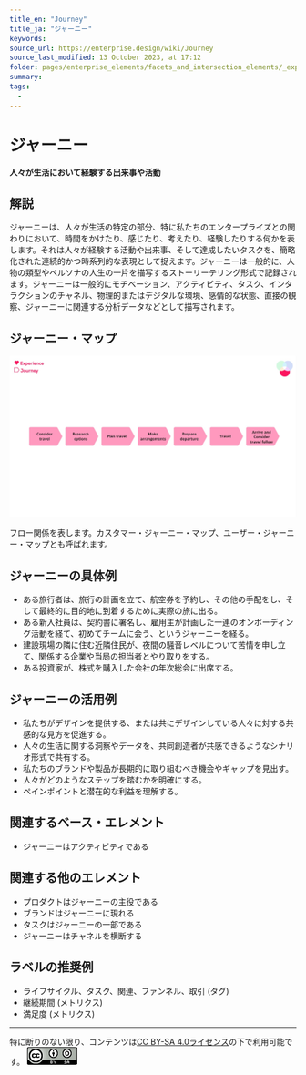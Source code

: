 ```yaml
---
title_en: "Journey"
title_ja: "ジャーニー"
keywords: 
source_url: https://enterprise.design/wiki/Journey
source_last_modified: 13 October 2023, at 17:12
folder: pages/enterprise_elements/facets_and_intersection_elements/_experience
summary:
tags: 
  - 
---
```

# ジャーニー
**人々が生活において経験する出来事や活動**

## 解説
ジャーニーは、人々が生活の特定の部分、特に私たちのエンタープライズとの関わりにおいて、時間をかけたり、感じたり、考えたり、経験したりする何かを表します。それは人々が経験する活動や出来事、そして達成したいタスクを、簡略化された連続的かつ時系列的な表現として捉えます。ジャーニーは一般的に、人物の類型やペルソナの人生の一片を描写するストーリーテリング形式で記録されます。ジャーニーは一般的にモチベーション、アクティビティ、タスク、インタラクションのチャネル、物理的またはデジタルな環境、感情的な状態、直接の観察、ジャーニーに関連する分析データなどとして描写されます。

## ジャーニー・マップ
![ジャーニー・マップ](/media/Journey_ja.jpg)

フロー関係を表します。カスタマー・ジャーニー・マップ、ユーザー・ジャーニー・マップとも呼ばれます。

## ジャーニーの具体例
- ある旅行者は、旅行の計画を立て、航空券を予約し、その他の手配をし、そして最終的に目的地に到着するために実際の旅に出る。
- ある新入社員は、契約書に署名し、雇用主が計画した一連のオンボーディング活動を経て、初めてチームに会う、というジャーニーを経る。
- 建設現場の隣に住む近隣住民が、夜間の騒音レベルについて苦情を申し立て、関係する企業や当局の担当者とやり取りをする。
- ある投資家が、株式を購入した会社の年次総会に出席する。

## ジャーニーの活用例
- 私たちがデザインを提供する、または共にデザインしている人々に対する共感的な見方を促進する。
- 人々の生活に関する洞察やデータを、共同創造者が共感できるようなシナリオ形式で共有する。
- 私たちのブランドや製品が長期的に取り組むべき機会やギャップを見出す。
- 人々がどのようなステップを踏むかを明確にする。
- ペインポイントと潜在的な利益を理解する。

## 関連するベース・エレメント
- ジャーニーはアクティビティである

## 関連する他のエレメント
- プロダクトはジャーニーの主役である
- ブランドはジャーニーに現れる
- タスクはジャーニーの一部である
- ジャーニーはチャネルを横断する

## ラベルの推奨例
- ライフサイクル、タスク、関連、ファンネル、取引 (タグ) 
- 継続期間 (メトリクス)
- 満足度 (メトリクス)

---
特に断りのない限り、コンテンツは[CC BY-SA 4.0ライセンス](/pages/license_ja.md)の下で利用可能です。
[![CC logo](/media/cc.png)](/pages/license_ja.md)
